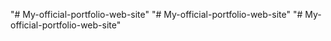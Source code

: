 "# My-official-portfolio-web-site" 
"# My-official-portfolio-web-site" 
"# My-official-portfolio-web-site" 
